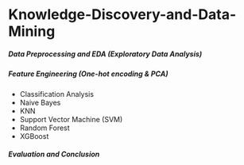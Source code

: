 # Knowledge-Discovery-and-Data-Mining
##### Data Preprocessing and EDA (Exploratory Data Analysis)
##### Feature Engineering (One-hot encoding & PCA)  
* Classification Analysis
* Naive Bayes
* KNN
* Support Vector Machine (SVM)
* Random Forest
* XGBoost
##### Evaluation and Conclusion
